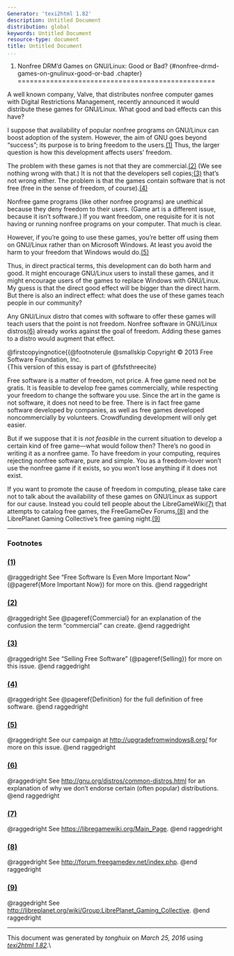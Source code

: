 ```yaml
---
Generator: 'texi2html 1.82'
description: Untitled Document
distribution: global
keywords: Untitled Document
resource-type: document
title: Untitled Document
...
```


1. Nonfree DRM’d Games on GNU/Linux: Good or Bad? {#nonfree-drmd-games-on-gnulinux-good-or-bad .chapter}
=================================================

A well known company, Valve, that distributes nonfree computer games
with Digital Restrictions Management, recently announced it would
distribute these games for GNU/Linux. What good and bad effects can this
have?

I suppose that availability of popular nonfree programs on GNU/Linux can
boost adoption of the system. However, the aim of GNU goes beyond
“success”; its purpose is to bring freedom to the users.[(1)](#FOOT1)
Thus, the larger question is how this development affects users’
freedom.

The problem with these games is not that they are
commercial.[(2)](#FOOT2) (We see nothing wrong with that.) It is not
that the developers sell copies;[(3)](#FOOT3) that’s not wrong either.
The problem is that the games contain software that is not free (free in
the sense of freedom, of course).[(4)](#FOOT4)

Nonfree game programs (like other nonfree programs) are unethical
because they deny freedom to their users. (Game art is a different
issue, because it isn’t software.) If you want freedom, one requisite
for it is not having or running nonfree programs on your computer. That
much is clear.

However, if you’re going to use these games, you’re better off using
them on GNU/Linux rather than on Microsoft Windows. At least you avoid
the harm to your freedom that Windows would do.[(5)](#FOOT5)

Thus, in direct practical terms, this development can do both harm and
good. It might encourage GNU/Linux users to install these games, and it
might encourage users of the games to replace Windows with GNU/Linux. My
guess is that the direct good effect will be bigger than the direct
harm. But there is also an indirect effect: what does the use of these
games teach people in our community?

Any GNU/Linux distro that comes with software to offer these games will
teach users that the point is not freedom. Nonfree software in GNU/Linux
distros[(6)](#FOOT6) already works against the goal of freedom. Adding
these games to a distro would augment that effect.

@firstcopyingnotice{{@footnoterule @smallskip Copyright © 2013 Free
Software Foundation, Inc.\
 {This version of this essay is part of @fsfsthreecite}

Free software is a matter of freedom, not price. A free game need not be
gratis. It is feasible to develop free games commercially, while
respecting your freedom to change the software you use. Since the art in
the game is not software, it does not need to be free. There is in fact
free game software developed by companies, as well as free games
developed noncommercially by volunteers. Crowdfunding development will
only get easier.

But if we suppose that it is *not feasible* in the current situation to
develop a certain kind of free game—what would follow then? There’s no
good in writing it as a nonfree game. To have freedom in your computing,
requires rejecting nonfree software, pure and simple. You as a
freedom-lover won’t use the nonfree game if it exists, so you won’t lose
anything if it does not exist.

If you want to promote the cause of freedom in computing, please take
care not to talk about the availability of these games on GNU/Linux as
support for our cause. Instead you could tell people about the
LibreGameWiki[(7)](#FOOT7) that attempts to catalog free games, the
FreeGameDev Forums,[(8)](#FOOT8) and the LibrePlanet Gaming Collective’s
free gaming night.[(9)](#FOOT9)

<div class="footnote">

------------------------------------------------------------------------

### Footnotes

### [(1)](#DOCF1)

@raggedright See “Free Software Is Even More Important Now”
(@pageref{More Important Now}) for more on this. @end raggedright

### [(2)](#DOCF2)

@raggedright See @pageref{Commercial} for an explanation of the
confusion the term “commercial” can create. @end raggedright

### [(3)](#DOCF3)

@raggedright See “Selling Free Software” (@pageref{Selling}) for more on
this issue. @end raggedright

### [(4)](#DOCF4)

@raggedright See @pageref{Definition} for the full definition of free
software. @end raggedright

### [(5)](#DOCF5)

@raggedright See our campaign at <http://upgradefromwindows8.org/> for
more on this issue. @end raggedright

### [(6)](#DOCF6)

@raggedright See <http://gnu.org/distros/common-distros.html> for an
explanation of why we don’t endorse certain (often popular)
distributions. @end raggedright

### [(7)](#DOCF7)

@raggedright See <https://libregamewiki.org/Main_Page>. @end raggedright

### [(8)](#DOCF8)

@raggedright See <http://forum.freegamedev.net/index.php>. @end
raggedright

### [(9)](#DOCF9)

@raggedright See
<http://libreplanet.org/wiki/Group:LibrePlanet_Gaming_Collective>. @end
raggedright

</div>

------------------------------------------------------------------------

This document was generated by *tonghuix* on *March 25, 2016* using
[*texi2html 1.82*](http://www.nongnu.org/texi2html/).\
